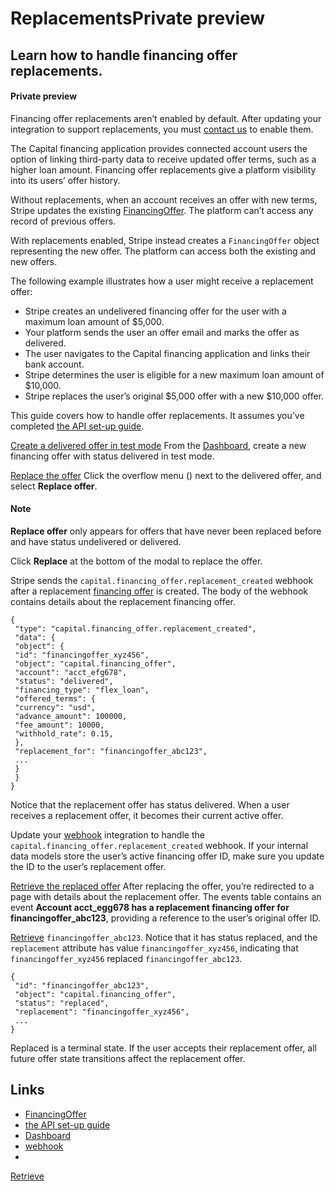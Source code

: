 # ReplacementsPrivate preview

## Learn how to handle financing offer replacements.

#### Private preview

Financing offer replacements aren’t enabled by default. After updating your
integration to support replacements, you must [contact
us](mailto:capital-review@stripe.com) to enable them.

The Capital financing application provides connected account users the option of
linking third-party data to receive updated offer terms, such as a higher loan
amount. Financing offer replacements give a platform visibility into its users’
offer history.

Without replacements, when an account receives an offer with new terms, Stripe
updates the existing
[FinancingOffer](https://docs.stripe.com/api/capital/connect_financing_object).
The platform can’t access any record of previous offers.

With replacements enabled, Stripe instead creates a `FinancingOffer` object
representing the new offer. The platform can access both the existing and new
offers.

The following example illustrates how a user might receive a replacement offer:

- Stripe creates an undelivered financing offer for the user with a maximum loan
amount of $5,000.
- Your platform sends the user an offer email and marks the offer as delivered.
- The user navigates to the Capital financing application and links their bank
account.
- Stripe determines the user is eligible for a new maximum loan amount of
$10,000.
- Stripe replaces the user’s original $5,000 offer with a new $10,000 offer.

This guide covers how to handle offer replacements. It assumes you’ve completed
[the API set-up guide](https://docs.stripe.com/capital/api-integration).

[Create a delivered offer in test
mode](https://docs.stripe.com/capital/replacements#create-delivered-offer)
From the [Dashboard](https://dashboard.stripe.com/test/connect/capital), create
a new financing offer with status delivered in test mode.

[Replace the offer](https://docs.stripe.com/capital/replacements#replace-offer)
Click the overflow menu () next to the delivered offer, and select **Replace
offer**.

#### Note

**Replace offer** only appears for offers that have never been replaced before
and have status undelivered or delivered.

Click **Replace** at the bottom of the modal to replace the offer.

Stripe sends the `capital.financing_offer.replacement_created` webhook after a
replacement [financing
offer](https://docs.stripe.com/api/capital/connect_financing_object) is created.
The body of the webhook contains details about the replacement financing offer.

```
{
 "type": "capital.financing_offer.replacement_created",
 "data": {
 "object": {
 "id": "financingoffer_xyz456",
 "object": "capital.financing_offer",
 "account": "acct_efg678",
 "status": "delivered",
 "financing_type": "flex_loan",
 "offered_terms": {
 "currency": "usd",
 "advance_amount": 100000,
 "fee_amount": 10000,
 "withhold_rate": 0.15,
 },
 "replacement_for": "financingoffer_abc123",
 ...
 }
 }
}
```

Notice that the replacement offer has status delivered. When a user receives a
replacement offer, it becomes their current active offer.

Update your [webhook](https://docs.stripe.com/webhooks) integration to handle
the `capital.financing_offer.replacement_created` webhook. If your internal data
models store the user’s active financing offer ID, make sure you update the ID
to the user’s replacement offer.

[Retrieve the replaced
offer](https://docs.stripe.com/capital/replacements#retrieve-replaced-offer)
After replacing the offer, you’re redirected to a page with details about the
replacement offer. The events table contains an event **Account acct_egg678 has
a replacement financing offer for financingoffer_abc123**, providing a reference
to the user’s original offer ID.

[Retrieve](https://docs.stripe.com/api/capital/financing_offers/retrieve#retrieve_financing_offer)
`financingoffer_abc123`. Notice that it has status replaced, and the
`replacement` attribute has value `financingoffer_xyz456`, indicating that
`financingoffer_xyz456` replaced `financingoffer_abc123`.

```
{
 "id": "financingoffer_abc123",
 "object": "capital.financing_offer",
 "status": "replaced",
 "replacement": "financingoffer_xyz456",
 ...
}
```

Replaced is a terminal state. If the user accepts their replacement offer, all
future offer state transitions affect the replacement offer.

## Links

- [FinancingOffer](https://docs.stripe.com/api/capital/connect_financing_object)
- [the API set-up guide](https://docs.stripe.com/capital/api-integration)
- [Dashboard](https://dashboard.stripe.com/test/connect/capital)
- [webhook](https://docs.stripe.com/webhooks)
-
[Retrieve](https://docs.stripe.com/api/capital/financing_offers/retrieve#retrieve_financing_offer)